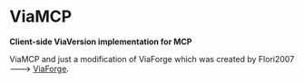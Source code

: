 # ViaMCP

**Client-side ViaVersion implementation for MCP**

ViaMCP and just a modification of ViaForge which was created by Flori2007 ---> [ViaForge](https://github.com/FlorianMichael/ViaForge#viaforge).
